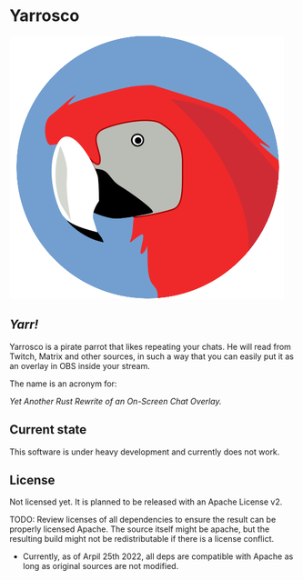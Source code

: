 Yarrosco
============

![Meet Yarrosco](yarrosco_logo.png)

*Yarr!*
-------

Yarrosco is a pirate parrot that likes repeating your chats. He will read from Twitch, Matrix and other sources, in such a way that you can easily put it as an overlay in OBS inside your stream.

The name is an acronym for:

*Yet Another Rust Rewrite of an On-Screen Chat Overlay.*


Current state
--------------

This software is under heavy development and currently does not work.

License
--------

Not licensed yet. It is planned to be released with an Apache License v2.

TODO: Review licenses of all dependencies to ensure the result can be properly
licensed Apache. The source itself might be apache, but the resulting build 
might not be redistributable if there is a license conflict.

* Currently, as of Arpil 25th 2022, all deps are compatible with Apache as long
as original sources are not modified.